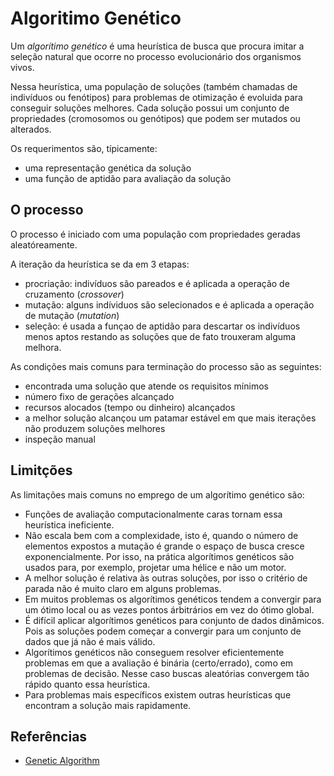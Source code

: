 # Algoritimo Genético

Um _algorítimo genético_ é uma heurística de busca que procura imitar a seleção natural
que ocorre no processo evolucionário dos organismos vivos.

Nessa heurística, uma população de soluções (também chamadas de indivíduos ou fenótipos)
para problemas de otimização é evoluida para conseguir soluções melhores.
Cada solução possui um conjunto de propriedades (cromosomos ou genótipos) que podem ser
mutados ou alterados.

Os requerimentos são, típicamente:

- uma representação genética da solução
- uma função de aptidão para avaliação da solução

## O processo

O processo é iniciado com uma população com propriedades geradas aleatóreamente.

A iteração da heurística se da em 3 etapas:

- procriação: indivíduos são pareados e é aplicada a operação de cruzamento (_crossover_)
- mutação: alguns indíviduos são selecionados e é aplicada a operação de mutação (_mutation_)
- seleção: é usada a funçao de aptidão para descartar os indivíduos menos aptos
  restando as soluções que de fato trouxeram alguma melhora.

As condições mais comuns para terminação do processo são as seguintes:

- encontrada uma solução que atende os requisitos mínimos
- número fixo de gerações alcançado
- recursos alocados (tempo ou dinheiro) alcançados
- a melhor solução alcançou um patamar estável em que mais iterações não produzem soluções melhores
- inspeção manual

## Limitções

As limitações mais comuns no emprego de um algorítimo genético são:

- Funções de avaliação computacionalmente caras tornam essa heurística ineficiente.
- Não escala bem com a complexidade, isto é, quando o número de elementos expostos a mutação é grande
  o espaço de busca cresce exponencialmente. Por isso, na prática algorítimos genéticos são usados
  para, por exemplo, projetar uma hélice e não um motor.
- A melhor solução é relativa às outras soluções, por isso o critério de parada não é muito claro
  em alguns problemas.
- Em muitos problemas os algorítimos genéticos tendem a convergir para um ótimo local ou as vezes pontos
  árbitrários em vez do ótimo global.
- É difícil aplicar algorítimos genéticos para conjunto de dados dinâmicos. Pois as soluções podem começar
  a convergir para um conjunto de dados que já não é mais válido.
- Algorítimos genéticos não conseguem resolver eficientemente problemas em que a avaliação é binária (certo/errado),
  como em problemas de decisão. Nesse caso buscas aleatórias convergem tão rápido quanto essa heurística.
- Para problemas mais específicos existem outras heurísticas que encontram a solução mais rapidamente.

## Referências

- [Genetic Algorithm](http://en.wikipedia.org/wiki/Genetic_algorithm)
